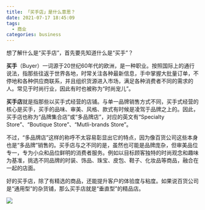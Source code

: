 ```yaml
---
title: 「买手店」是什么意思？
date: 2021-07-17 18:45:09
tags:
  - 商业
categories: business
---
```


想了解什么是“买手店”，首先要先知道什么是“买手”？

**买手**（Buyer）一词源于20世纪60年代的欧洲，是一种职业。按照国际上的通行说法，指那些往返于世界各地，时常关注各种最新信息，手中掌握大批量订单，不停地和各种供应商联系，并且组织货源进入市场，满足各种消费者不同的需求的人。常见于时尚行业，因此有时也被称为“时尚宠儿”。

**买手店**就是指那些以买手式经营的店铺。与单一品牌销售方式不同，买手式经营的核心是买手，买手的品味、审美、风格、款式有时候是凌驾于品牌之上的。因此，买手店也称为“品牌集合店”或“多品牌店”，对应的英文有“Specialty Store”、“Boutique Store”、“Mutli-brands Store”。

不过，“多品牌店”这样的称呼不太容易彰显出它的特点，因为像百货公司这些本身也是“多品牌”销售的。买手店与之不同的是，虽然也可能是品牌庞杂，但审美品位专一，专为小众和品位鲜明的消费者服务。例如以目标顾客独特的时尚观念和趣味为基准，挑选不同品牌的时装、饰品、珠宝、皮包、鞋子、化妆品等商品，融合在一起的店面。

好的买手店，除了有精选的商品，还能提升客户的体验度与粘度。如果说百货公司是“通用型”的杂货铺，那么买手店就是“垂直型”的精品店。


![](/images/business/Boutique-Store.jpg)